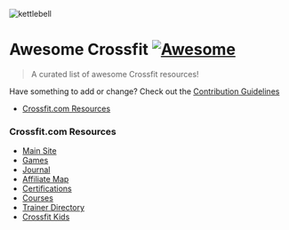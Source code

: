 ![kettlebell](http://www.clker.com/cliparts/x/q/T/g/D/o/kettlebell-clip-art-hi.png)
# Awesome Crossfit [![Awesome](https://cdn.rawgit.com/sindresorhus/awesome/d7305f38d29fed78fa85652e3a63e154dd8e8829/media/badge.svg)](https://github.com/sindresorhus/awesome)

> A curated list of awesome Crossfit resources!

Have something to add or change? Check out the [Contribution Guidelines](CONTRIBUTING.md)

* [Crossfit.com Resources](#crossfitcom-resources)

### Crossfit.com Resources

* [Main Site](http://www.crossfit.com)
* [Games](http://games.crossfit.com)
* [Journal](http://journal.crossfit.com)
* [Affiliate Map](http://map.crossfit.com)
* [Certifications](http://certifications.crossfit.com)
* [Courses](http://training.crossfit.com/courses)
* [Trainer Directory](http://trainerdirectory.crossfit.com)
* [Crossfit Kids](http://kids.crossfit.com)
